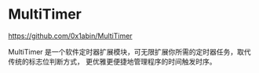 # MultiTimer

https://github.com/0x1abin/MultiTimer

MultiTimer 是一个软件定时器扩展模块，可无限扩展你所需的定时器任务，取代传统的标志位判断方式， 更优雅更便捷地管理程序的时间触发时序。
